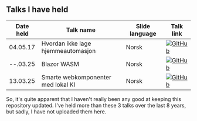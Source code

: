 ## Talks I have held

| Date held | Talk name | Slide language | Talk link |
|-----------|-----------|----------------|-----------|
| 04.05.17 | Hvordan ikke lage hjemmeautomasjon | Norsk | [![GitHub](https://img.shields.io/badge/github-link-blue.svg)](https://github.com/wattengard/hvordanikkehjemmeautomasjon) |
| --.03.25 | Blazor WASM | Norsk | [![GitHub](https://img.shields.io/badge/github-link-blue.svg)](https://github.com/wattengard/2023-03-blazorwasm) |
| 13.03.25 | Smarte webkomponenter med lokal KI | Norsk | [![GitHub](https://img.shields.io/badge/github-link-blue.svg)](https://github.com/wattengard/talks/2025-03-smartcomponents) |

So, it's quite apparent that I haven't really been any good at keeping this repository updated. I've held more than these 3 talks over the last 8 years, but sadly, I have not uploaded them here.